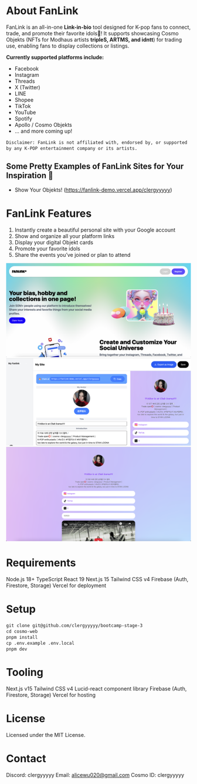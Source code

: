 # About FanLink
FanLink is an all-in-one **Link-in-bio** tool designed for K-pop fans to connect, trade, and promote their favorite idols🥳!
It supports showcasing Cosmo Objekts (NFTs for Modhaus artists **tripleS, ARTMS, and idntt**) for trading use, enabling fans to display collections or listings.

**Currently supported platforms include:**
- Facebook
- Instagram
- Threads
- X (Twitter)
- LINE
- Shopee
- TikTok
- YouTube
- Spotify
- Apollo / Cosmo Objekts
- ... and more coming up!

```
Disclaimer: FanLink is not affiliated with, endorsed by, or supported by any K-POP entertainment company or its artists.
```

## Some Pretty Examples of FanLink Sites for Your Inspiration 💖
- Show Your Objekts! (https://fanlink-demo.vercel.app/clergyyyyy)

# FanLink Features
1. Instantly create a beautiful personal site with your Google account
2. Show and organize all your platform links
3. Display your digital Objekt cards
4. Promote your favorite idols
5. Share the events you’ve joined or plan to attend

![Home Page](./public/readme/1.png)
![Dashboard](./public/readme/2.png)
![PersonalSite](./public/readme/3.png)

# Requirements
Node.js 18+
TypeScript
React 19
Next.js 15
Tailwind CSS v4
Firebase (Auth, Firestore, Storage)
Vercel for deployment

# Setup
```
git clone git@github.com/clergyyyyy/bootcamp-stage-3
cd cosmo-web
pnpm install
cp .env.example .env.local
pnpm dev
```

# Tooling
Next.js v15
Tailwind CSS v4
Lucid-react component library
Firebase (Auth, Firestore, Storage)
Vercel for hosting

# License
Licensed under the MIT License.

# Contact
Discord: clergyyyyy
Email: alicewu020@gmail.com
Cosmo ID: clergyyyyy

